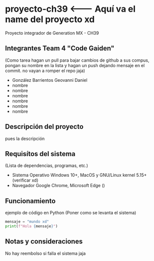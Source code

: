 # proyecto-ch39 <--- Aquí va el name del proyecto xd
Proyecto integrador de Generation MX - CH39 


## Integrantes Team 4 "Code Gaiden"
(Como tarea hagan un pull para bajar cambios de github a sus compus, pongan su nombre en la lista
 y hagan un push dejando mensaje en el commit. no vayan a romper el repo jaja)
- González Barrientos Geovanni Daniel    
- nombre
- nombre
- nombre
- nombre
- nombre
- nombre


## Descripción del proyecto
pues la descripción

## Requisítos del sistema
(Lista de dependencias, programas, etc.)
- Sistema Operativo Windows 10+, MacOS y GNU/Linux kernel 5.15+ (verificar xd)
- Navegador Google Chrome, Microsoft Edge ()
## Funcionamiento
 
ejemplo de código en Python (Poner como se levanta el sistema)
```python
mensaje = "mundo xd"
print(f"Hola {mensaje}")
```

## Notas y consideraciones
No hay reembolso si falla el sistema jaja

